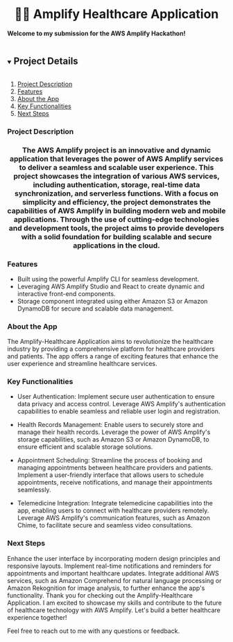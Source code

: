 <p align="center">
  <h1 align="center"><b> 👨‍💻 Amplify Healthcare Application </b></h1>
</p>

**Welcome to my submission for the AWS Amplify Hackathon!**

<details open="open">
  <summary><h2 style="display: inline-block">Project Details</h2></summary>
  <ol>
    <li><a href="#project-description">Project Description</a></li>
    <li><a href="#features">Features</a></li>
    <li><a href="#about-the-app">About the App</a></li>
    <li><a href="#key-functionalities">Key Functionalities</a></li>
    <li><a href="#next-steps">Next Steps</a></li>
  </ol>
</details>

### Project Description
<h3 align="center"> The AWS Amplify project is an innovative and dynamic application that leverages the power of AWS Amplify services to deliver a seamless and scalable user experience. This project showcases the integration of various AWS services, including authentication, storage, real-time data synchronization, and serverless functions. With a focus on simplicity and efficiency, the project demonstrates the capabilities of AWS Amplify in building modern web and mobile applications. Through the use of cutting-edge technologies and development tools, the project aims to provide developers with a solid foundation for building scalable and secure applications in the cloud. </h3>

### Features
- Built using the powerful Amplify CLI for seamless development.
- Leveraging AWS Amplify Studio and React to create dynamic and interactive front-end components.
- Storage component integrated using either Amazon S3 or Amazon DynamoDB for secure and scalable data management.

### About the App
The Amplify-Healthcare Application aims to revolutionize the healthcare industry by providing a comprehensive platform for healthcare providers and patients. The app offers a range of exciting features that enhance the user experience and streamline healthcare services.

### Key Functionalities
- User Authentication: Implement secure user authentication to ensure data privacy and access control. Leverage AWS Amplify's authentication capabilities to enable seamless and reliable user login and registration.

- Health Records Management: Enable users to securely store and manage their health records. Leverage the power of AWS Amplify's storage capabilities, such as Amazon S3 or Amazon DynamoDB, to ensure efficient and scalable storage solutions.

- Appointment Scheduling: Streamline the process of booking and managing appointments between healthcare providers and patients. Implement a user-friendly interface that allows users to schedule appointments, receive notifications, and manage their appointments seamlessly.

- Telemedicine Integration: Integrate telemedicine capabilities into the app, enabling users to connect with healthcare providers remotely. Leverage AWS Amplify's communication features, such as Amazon Chime, to facilitate secure and seamless video consultations.

### Next Steps
Enhance the user interface by incorporating modern design principles and responsive layouts.
Implement real-time notifications and reminders for appointments and important healthcare updates.
Integrate additional AWS services, such as Amazon Comprehend for natural language processing or Amazon Rekognition for image analysis, to further enhance the app's functionality.
Thank you for checking out the Amplify-Healthcare Application. I am excited to showcase my skills and contribute to the future of healthcare technology with AWS Amplify. Let's build a better healthcare experience together!

Feel free to reach out to me with any questions or feedback.